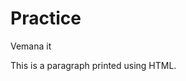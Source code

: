 # Practice
Vemana it
<!DOCTYPE html>
<html lang="en">
<head>
    <meta charset="UTF-8">
    <meta name="viewport" content="width=device-width, initial-scale=1.0">
    <title>Print a Paragraph</title>
</head>
<body>
    <p>This is a paragraph printed using HTML.</p>
</body>
</html>
